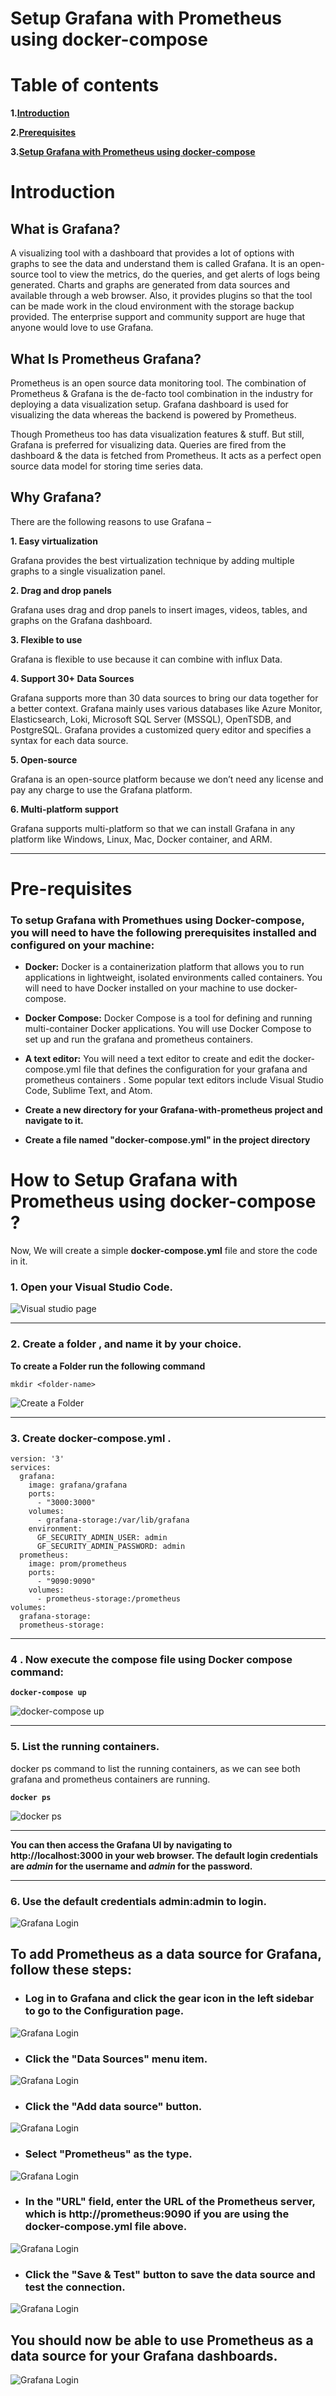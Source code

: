 # **Setup Grafana with Prometheus using docker-compose**

# **Table of contents**

**1.[Introduction](#**<Introduction>**)**

**2.[Prerequisites](#**<Pre-requisites>**)**

**3.[Setup Grafana with Prometheus using docker-compose](#how-to-setup-Grafana-with-Peometheus-using-docker-compose)**


# Introduction

## **What is Grafana?**
A visualizing tool with a dashboard that provides a lot of options with graphs to see the data and understand them is called Grafana. It is an open-source tool to view the metrics, do the queries, and get alerts of logs being generated. Charts and graphs are generated from data sources and available through a web browser. Also, it provides plugins so that the tool can be made work in the cloud environment with the storage backup provided. The enterprise support and community support are huge that anyone would love to use Grafana.

## **What Is Prometheus Grafana?**
Prometheus is an open source data monitoring tool. The combination of Prometheus & Grafana is the de-facto tool combination in the industry for deploying a data visualization setup. Grafana dashboard is used for visualizing the data whereas the backend is powered by Prometheus.

Though Prometheus too has data visualization features & stuff. But still, Grafana is preferred for visualizing data. Queries are fired from the dashboard & the data is fetched from Prometheus.
It acts as a perfect open source data model for storing time series data.

## **Why Grafana?**
There are the following reasons to use Grafana –

**1. Easy virtualization**

Grafana provides the best virtualization technique by adding multiple graphs to a single visualization panel.

**2. Drag and drop panels**

Grafana uses drag and drop panels to insert images, videos, tables, and graphs on the Grafana dashboard.

**3. Flexible to use**               

Grafana is flexible to use because it can combine with influx Data.

**4. Support 30+ Data Sources**

Grafana supports more than 30 data sources to bring our data together for a better context. Grafana mainly uses various databases like Azure Monitor, Elasticsearch, Loki, Microsoft SQL Server (MSSQL), OpenTSDB, and PostgreSQL. Grafana provides a customized query editor and specifies a syntax for each data source.

**5. Open-source**

Grafana is an open-source platform because we don’t need any license and pay any charge to use the Grafana platform.

**6. Multi-platform support**

Grafana supports multi-platform so that we can install Grafana in any platform like Windows, Linux, Mac, Docker container, and ARM.

***

# Pre-requisites

### **To setup Grafana with Promethues using Docker-compose, you will need to have the following prerequisites installed and configured on your machine:**

* **Docker:** Docker is a containerization platform that allows you to run applications in lightweight, isolated environments called containers. You will need to have Docker installed on your machine to use docker-compose.

* **Docker Compose:** Docker Compose is a tool for defining and running multi-container Docker applications. You will use Docker Compose to set up and run the grafana and prometheus containers.

* **A text editor:** You will need a text editor to create and edit the docker-compose.yml file that defines the configuration for your grafana and prometheus containers . Some popular text editors include Visual Studio Code, Sublime Text, and Atom.

* **Create a new directory for your Grafana-with-prometheus project and navigate to it.**

* **Create a file named "docker-compose.yml" in the project directory**


# How to Setup Grafana with Prometheus using docker-compose ?

Now, We will create a simple **docker-compose.yml** file and store the code in it.

### **1. Open your Visual Studio Code.**
![Visual studio page](images/vscodepage.png)

***

### **2. Create a folder , and name it by your choice.**

**To create a Folder run the following command**

`mkdir <folder-name>`

![Create a Folder](images/openfolder.png)
***

### **3. Create docker-compose.yml .**

```
version: '3'
services:
  grafana:
    image: grafana/grafana
    ports:
      - "3000:3000"
    volumes:
      - grafana-storage:/var/lib/grafana
    environment:
      GF_SECURITY_ADMIN_USER: admin
      GF_SECURITY_ADMIN_PASSWORD: admin
  prometheus:
    image: prom/prometheus
    ports:
      - "9090:9090"
    volumes:
      - prometheus-storage:/prometheus
volumes:
  grafana-storage:
  prometheus-storage:
```
***
### **4 . Now execute the compose file using Docker compose command:**

**`docker-compose up`**

![docker-compose up](images/grafanacomposeup.png)
***
### **5. List the running containers.** 

docker ps command to list the running containers, as we can see both grafana and prometheus containers are running.

**`docker ps`**

![docker ps](images/dockerpsgrafana.png)
***

**You can then access the Grafana UI by navigating to http://localhost:3000 in your web browser. The default login credentials are *admin* for the username and *admin* for the password.**

***
### **6. Use the default credentials admin:admin to login.**

![Grafana Login](images\grafanalogin.png)

## **To add Prometheus as a data source for Grafana, follow these steps:**

*  ### Log in to Grafana and click the gear icon in the left sidebar to go to the Configuration page. ###

![Grafana Login](images\gear.png)

* ### Click the "Data Sources" menu item. ###

![Grafana Login](images\datasources.png)

* ### Click the "Add data source" button. ###

![Grafana Login](images\adddatasource.png)


* ### Select "Prometheus" as the type. ###

![Grafana Login](images\prometheus.png)

* ### In the "URL" field, enter the URL of the Prometheus server, which is http://prometheus:9090 if you are using the docker-compose.yml file above. ###

![Grafana Login](images\URL.png)

* ### Click the "Save & Test" button to save the data source and test the connection. ###

![Grafana Login](images\save&test.png)


## You should now be able to use Prometheus as a data source for your Grafana dashboards. ##

![Grafana Login](images\dashboards.png)

